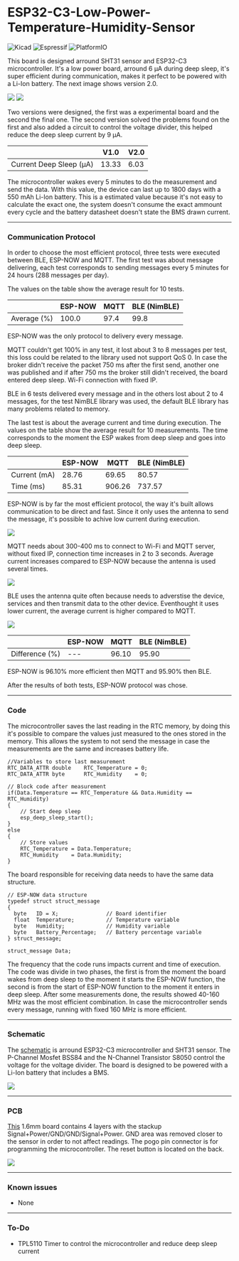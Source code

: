 # ESP32-C3-Low-Power-Temperature-Humidity-Sensor


![Kicad](https://img.shields.io/badge/KiCad-314CB0.svg?style=for-the-badge&logo=KiCad&logoColor=white) ![Espressif](https://img.shields.io/badge/Espressif-E7352C.svg?style=for-the-badge&logo=Espressif&logoColor=white) ![PlatformIO](https://img.shields.io/badge/PlatformIO-F5822A.svg?style=for-the-badge&logo=PlatformIO&logoColor=white)



This board is designed arround SHT31 sensor and ESP32-C3 microcontroller. It's a low power board, arround 6 µA during deep sleep, it's super efficient during communication, makes it perfect to be powered with a Li-Ion battery. The next image shows version 2.0.

<img src="/Images/Board.png"> <img src="/Images/Board_Back.png">

Two versions were designed, the first was a experimental board and the second the final one. The second version solved the problems found on the first and also added a circuit to control the voltage divider, this helped reduce the deep sleep current by 9 µA.

|                           | V1.0          | V2.0          | 
| ------------              | ------------  | ------------  | 
| Current Deep Sleep (µA)   | 13.33         | 6.03          | 

The microcontroller wakes every 5 minutes to do the measurement and send the data. With this value, the device can last up to 1800 days with a 550 mAh Li-Ion battery. This is a estimated  value because it's not easy to calculate the exact one, the system doesn't consume the exact ammount every cycle and the battery datasheet doesn't state the BMS drawn current. 

------------

### Communication Protocol 

In order to choose the most efficient protocol, three tests were executed between BLE, ESP-NOW and MQTT. The first test was about message delivering, each test corresponds to sending messages every 5 minutes for 24 hours (288 messages per day). 

The values on the table show the average result for 10 tests.

|               | ESP-NOW       | MQTT          | BLE (NimBLE)  |
| ------------  | ------------  | ------------  | ------------  |
| Average (%)   | 100.0         | 97.4          | 99.8          |

ESP-NOW was the only protocol to delivery every message. 

MQTT couldn't get 100% in any test, it lost about 3 to 8 messages per test, this loss could be related to the library used not support QoS 0. In case the broker didn't receive the packet 750 ms after the first send, another one was published and if after 750 ms the broker still didn't received, the board entered deep sleep. Wi-Fi connection with fixed IP.

BLE in 6 tests delivered every message and in the others lost about 2 to 4 messages, for the test NimBLE library was used, the default BLE library has many problems related to memory.

The last test is about the average current and time during execution. The values on the table show the average result for 10 measurements. The time corresponds to the moment the ESP wakes from deep sleep and goes into deep sleep.

|               | ESP-NOW       | MQTT          | BLE (NimBLE)  |
| ------------  | ------------  | ------------  | ------------  |
| Current (mA)  | 28.76         | 69.65         | 80.57         |
| Time (ms)     | 85.31         | 906.26        | 737.57        |

ESP-NOW is by far the most efficient protocol, the way it's built allows communication to be direct and fast. Since it only uses the antenna to send the message, it's possible to achive low current during execution.

<img src="/Images/ESP-NOW.png">

MQTT needs about 300-400 ms to connect to Wi-Fi and MQTT server, without fixed IP, connection time increases in 2 to 3 seconds. Average current increases compared to ESP-NOW because the antenna is used several times.

<img src="/Images/MQTT.png">

BLE uses the antenna quite often because needs to adverstise the device, services and then transmit data to the other device. Eventhought it uses lower current, the average current is higher compared to MQTT.

<img src="/Images/BLE.png">

|                   | ESP-NOW       | MQTT          | BLE (NimBLE)  |
| ------------      | ------------  | ------------  | ------------  |
| Difference (%)    | ---           | 96.10         | 95.90         |

ESP-NOW is 96.10% more efficient then MQTT and 95.90% then BLE.

After the results of both tests, ESP-NOW protocol was chose.

---

### Code 

The microcontroller saves the last reading in the RTC memory, by doing this it's possible to compare the values just measured to the ones stored in the memory. This allows the system to not send the message in case the measurements are the same and increases battery life.

```arduino
//Variables to store last measurement
RTC_DATA_ATTR double    RTC_Temperature = 0;
RTC_DATA_ATTR byte      RTC_Humidity    = 0;

// Block code after measurement
if(Data.Temperature == RTC_Temperature && Data.Humidity == RTC_Humidity)
{
    // Start deep sleep
    esp_deep_sleep_start();
}
else
{
    // Store values 
    RTC_Temperature = Data.Temperature;
    RTC_Humidity    = Data.Humidity;
}
```

The board responsible for receiving data needs to have the same data structure.

```arduino
// ESP-NOW data structure   
typedef struct struct_message 
{
  byte   ID = X;               // Board identifier
  float  Temperature;          // Temperature variable
  byte   Humidity;             // Humidity variable
  byte   Battery_Percentage;   // Battery percentage variable
} struct_message;

struct_message Data;
```


The frequency that the code runs impacts current and time of execution. The code was divide in two phases, the first is from the moment the board wakes from deep sleep to the moment it starts the ESP-NOW function, the second is from the start of ESP-NOW function to the moment it enters in deep sleep. After some measurements done, the results showed 40-160 MHz was the most efficient combination. In case the microcontroller sends every message, running with fixed 160 MHz is more efficient.


---

### Schematic 

The [schematic](/Hardware/PCB/Schematic.pdf) is arround ESP32-C3 microcontroller and SHT31 sensor. The P-Channel Mosfet BSS84 and the N-Channel Transistor S8050 control the voltage for the voltage divider. The board is designed to be powered with a Li-Ion battery that includes a BMS.


<img src="/Images/Schematic.png">

------------

### PCB

[This](Hardware/PCB/) 1.6mm board contains 4 layers with the stackup Signal+Power/GND/GND/Signal+Power. GND area was removed closer to the sensor in order to not affect readings. The pogo pin connector is for programming the microcontroller. The reset button is located on the back.

<img src="/Images/PCB.png">

---

### Known issues

- None


------------

### To-Do

- TPL5110 Timer to control the microcontroller and reduce deep sleep current


